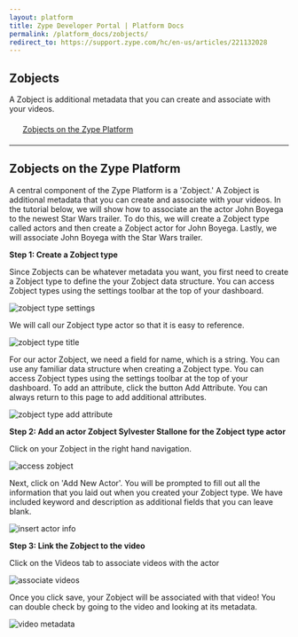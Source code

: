 ```yaml
---
layout: platform
title: Zype Developer Portal | Platform Docs
permalink: /platform_docs/zobjects/
redirect_to: https://support.zype.com/hc/en-us/articles/221132028
---
```

## Zobjects
A Zobject is additional metadata that you can create and associate with your videos.

<div style="width: 100%;">
  <div style="margin: 20px;"><span class="fa fa-file-text" style="margin-right: 4px;"></span>
    <a href="#1">
    Zobjects on the Zype Platform</a>
  </div>
</div>

<hr id="1">

## Zobjects on the Zype Platform
A central component of the Zype Platform is a 'Zobject.' A Zobject is additional
metadata that you can create and associate with your videos. In the tutorial below,
we will show how to associate an the actor John Boyega to the newest Star Wars trailer.
To do this, we will create a Zobject type called actors and then create a Zobject actor for John Boyega.
Lastly, we will associate John Boyega with the Star Wars trailer.

**Step 1: Create a Zobject type**

Since Zobjects can be whatever metadata you want, you first need to create a Zobject type
to define the your Zobject data structure. You can access Zobject types using the
settings toolbar at the top of your dashboard.

![zobject type settings]({{site.url}}/assets/Zobjects/nav_zobject.png)

We will call our Zobject type actor so that it is easy to reference.

![zobject type title]({{site.url}}/assets/Zobjects/new_zobject.png)

For our actor Zobject, we need a field for name, which is a string.
You can use any familiar data structure when creating a Zobject type.
You can access Zobject types using the settings toolbar at the top of your dashboard. To add an attribute,
click the button Add Attribute. You can always return to this page to add additional
attributes.

![zobject type add attribute]({{site.url}}/assets/Zobjects/new_attribute.png)

**Step 2: Add an actor Zobject Sylvester Stallone for the Zobject type actor**

Click on your Zobject in the right hand navigation.

![access zobject]({{site.url}}/assets/Zobjects/actors_nav.png)

Next, click on 'Add New Actor'. You will be prompted to fill out all the information
that you laid out when you created your Zobject type. We have included keyword
and description as additional fields that you can leave blank.

![insert actor info]({{site.url}}/assets/Zobjects/stallone_actor.png)

**Step 3: Link the Zobject to the video**

Click on the Videos tab to associate videos with the actor

![associate videos]({{site.url}}/assets/Zobjects/select_movie.png)

Once you click save, your Zobject will be associated with that video! You can double
check by going to the video and looking at its metadata.

![video metadata]({{site.url}}/assets/Zobjects/video_assoc.png)
